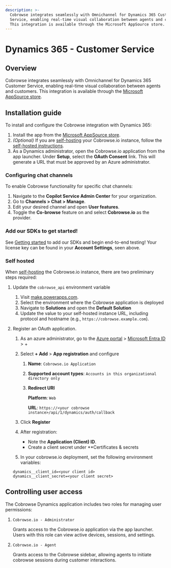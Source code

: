 ```yaml
---
description: >-
  Cobrowse integrates seamlessly with Omnichannel for Dynamics 365 Customer
  Service, enabling real-time visual collaboration between agents and customers.
  This integration is available through the Microsoft AppSource store.
---
```


# Dynamics 365 - Customer Service

## Overview

Cobrowse integrates seamlessly with Omnichannel for Dynamics 365 Customer
Service, enabling real-time visual collaboration between agents and customers.
This integration is available through the [Microsoft AppSource store](TODO).

<!-- TODO: Link to AppSource listing -->

<!-- TODO: Create video
{% embed url="https://vimeo.com/924748894?share=copy" %} Cobrowse for Omnichannel for Dynamics 365 Customer Service
{% endembed %}
-->

## Installation guide

To install and configure the Cobrowse integration with Dynamics 365:

1. Install the app from the [Microsoft AppSource store](TODO).
2. _(Optional)_ If you are
   [self-hosting](../../../enterprise-self-hosting/self-hosting-overview.md)
   your Cobrowse.io instance, follow the
   [self-hosted instructions](#self-hosted).
3. As a Dynamics administrator, open the Cobrowse.io application from the app
   launcher. Under **Setup**, select the **OAuth Consent** link. This will
   generate a URL that must be approved by an Azure administrator.

### Configuring chat channels

To enable Cobrowse functionality for specific chat channels:

1. Navigate to the **Copilot Service Admin Center** for your organization.
2. Go to **Channels > Chat > Manage**.
3. Edit your desired channel and open **User features**.
4. Toggle the **Co-browse** feature on and select **Cobrowse.io** as the
   provider.

### Add our SDKs to get started!

See [Getting started](../../) to add our SDKs and begin end-to-end testing! Your
license key can be found in your **Account Settings**, seen above.

### Self hosted

When [self-hosting](../../../enterprise-self-hosting/self-hosting-overview.md)
the Cobrowse.io instance, there are two preliminary steps required:

1. Update the `cobrowse_api` environment variable

   1. Visit [make.powerapps.com](https://make.powerapps.com).
   2. Select the environment where the Cobrowse application is deployed
   3. Navigate to **Solutions** and open the **Default Solution**
   4. Update the value to your self-hosted instance URL, including protocol and
      hostname (e.g., `https://cobrowse.example.com`).

2. Register an OAuth application.

   1. As an azure administrator, go to the
      [Azure portal](https://portal.azure.com) >
      [Microsoft Entra ID](https://portal.azure.com/#view/Microsoft_AAD_IAM/ActiveDirectoryMenuBlade/~/Overview) > +
   2. Select **+ Add** > **App registration** and configure

      1. **Name**: `Cobrowse.io Application`
      2. **Supported account types**:
         `Accounts in this organizational directory only`
      3. **Redirect URI**

         **Platform**: `Web`

         **URL**:
         `https://<your cobrowse instance>/api/1/dynamics/auth/callback`

   3. Click **Register**
   4. After registration:

      - Note the **Application (Client) ID**.
      - Create a client secret under \*\*Certificates & secrets

   5. In your cobrowse.io deployment, set the following environment variables:

   ```
   dynamics__client_id=<your client id>
   dynamics__client_secret=<your client secret>
   ```

## Controlling user access

The Cobrowse Dynamics application includes two roles for managing user
permissions:

1. `Cobrowse.io - Administrator`

   Grants access to the Cobrowse.io application via the app launcher. Users with
   this role can view active devices, sessions, and settings.

2. `Cobrowse.io - Agent`

   Grants access to the Cobrowse sidebar, allowing agents to initiate cobrowse
   sessions during customer interactions.
